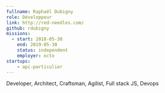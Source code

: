 ```yaml
---
fullname: Raphaël Dubigny
role: Développeur
link: http://red-needles.com/
github: rdubigny
missions:
  - start: 2018-05-30
    end: 2019-05-30
    status: independent
    employer: octo
startups:
    - api-particulier
---
```


Developer, Architect, Craftsman, Agilist, Full stack JS, Devops
